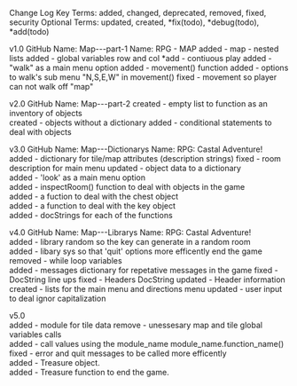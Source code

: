 Change Log Key Terms:
added, changed, deprecated, removed, fixed, security
Optional Terms:
updated, created, *fix(todo), *debug(todo), *add(todo)

v1.0 
GitHub Name: Map---part-1
Name: RPG - MAP
added - map - nested lists
added - global variables row and col
*add - contiuous play
added - "walk" as a main menu option
added - movement() function
added - options to walk's sub menu "N,S,E,W" in movement()
fixed - movement so player can not walk off "map"

v2.0 GitHub Name: Map---part-2 
created - empty list to function as an inventory of objects  
created - objects without a dictionary 
added - conditional statements to deal with objects

v3.0 GitHub Name: Map---Dictionarys Name: RPG: Castal Adventure!  
added - dictionary for tile/map attributes (description strings) 
fixed - room description for main menu updated - object data to a dictionary  
added - 'look' as a main menu option  
added - inspectRoom() function to deal with objects in the game  
added - a fuction to deal with the chest object  
added - a function to deal with the key object  
added - docStrings for each of the functions

v4.0 GitHub Name: Map---Librarys Name: RPG: Castal Adventure!  
added - library random so the key can generate in a random room  
added - libary sys so that 'quit' options more efficently end the game removed - while loop variables  
added - messages dictionary for repetative messages in the game 
fixed - DocString line ups fixed - Headers DocString 
updated - Header information  
created - lists for the main menu and directions menu 
updated - user input to deal ignor capitalization

v5.0  
added - module for tile data 
remove - unessesary map and tile global variables calls  
added - call values using the module_name module_name.function_name() fixed - error and quit messages to be called more efficently  
added - Treasure object.  
added - Treasure function to end the game.